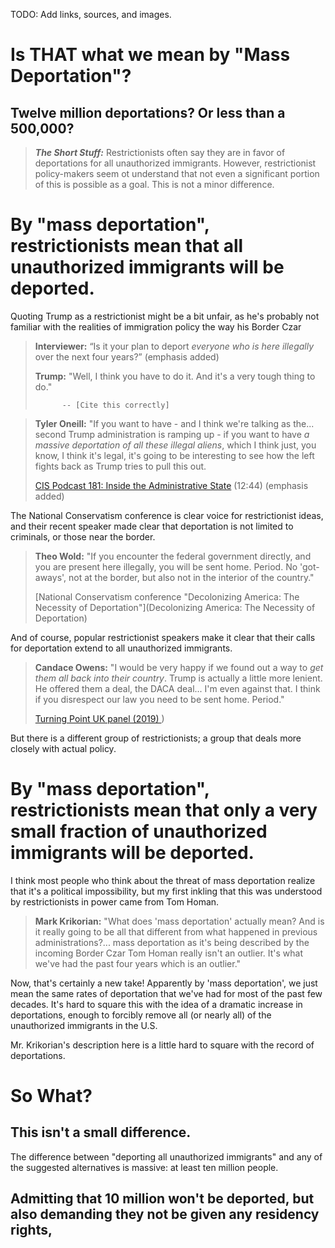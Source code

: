 TODO: Add links, sources, and images.

# Is THAT what we mean by "Mass Deportation"?
## Twelve million deportations? Or less than a 500,000?

>**_The Short Stuff:_** Restrictionists often say they are in favor of deportations for all unauthorized immigrants. However, restrictionist
>policy-makers seem ot understand that not even a significant portion of this is possible as a goal. This is not a minor difference.

# By "mass deportation", restrictionists mean that all unauthorized immigrants will be deported.

Quoting Trump as a restrictionist might be a bit unfair, as he's probably not familiar with the realities
of immigration policy the way his Border Czar

> **Interviewer:** “Is it your plan to deport *everyone who is here illegally* over the next four years?” (emphasis added)
>
> **Trump:** "Well, I think you have to do it. And it's a very tough thing to do."
> 
>           -- [Cite this correctly]

> **Tyler Oneill:** "If you want to have - and I think we're talking as the... second Trump administration is ramping up - if you want to have *a massive
> deportation of all these illegal aliens*, which I think just, you know, I think it's legal, it's going to be interesting to see how the left fights back
> as Trump tries to pull this out.
>
>   [CIS Podcast 181: Inside the Administrative State](https://youtube/hV42AHKM7Wk?si=WvRG-w3sipsz1rnT&t=764) (12:44) (emphasis added)

The National Conservatism conference is clear voice for restrictionist ideas, and their recent speaker made clear that deportation
is not limited to criminals, or those near the border.

> **Theo Wold:** "If you encounter the federal government directly, and you are present here illegally, you will be sent home. Period. No 'got-aways',
> not at the border, but also not in the interior of the country."
>
> [National Conservatism conference "Decolonizing America: The Necessity of Deportation"](Decolonizing America: The Necessity of Deportation)

And of course, popular restrictionist speakers make it clear that their calls for deportation extend to all unauthorized immigrants.

> **Candace Owens:** "I would be very happy if we found out a way to *get them all back into their country*. Trump is actually a little more lenient. He offered them a deal, the DACA deal...
> I'm even against that. I think if you disrespect our law you need to be sent home. Period."
>
> [Turning Point UK panel (2019) ](https://youtu.be/rsXja_tT6Bw?si=6Aawzwis0N4Ft_MC&t=2472))

But there is a different group of restrictionists; a group that deals more closely with actual policy. 

# By "mass deportation", restrictionists mean that only a very small fraction of unauthorized immigrants will be deported.

I think most people who think about the threat of mass deportation realize that it's a political impossibility, but my first inkling that this 
was understood by restrictionists in power came from Tom Homan.

> **Mark Krikorian:** "What does 'mass deportation' actually mean? And is it really going to be all that different from what happened in previous administrations?... mass
> deportation as it's being described by the incoming Border Czar Tom Homan really isn't an outlier. It's what we've had the past four years which is an outlier."

Now, that's certainly a new take! Apparently by 'mass deportation', we just mean the same rates of deportation that we've had for most of the past few decades.
It's hard to square this with the idea of a dramatic increase in deportations, enough to forcibly remove all (or nearly all) of the unauthorized immigrants in the U.S.

Mr. Krikorian's description here is a little hard to square with the record of deportations.





# So What?

## This isn't a small difference.

The difference between "deporting all unauthorized immigrants" and any of the suggested alternatives is massive: at least ten million people.

## Admitting that 10 million won't be deported, but also demanding they not be given any residency rights, 

